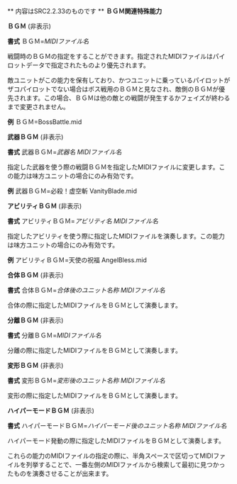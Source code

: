 ** 内容はSRC2.2.33のものです **
**ＢＧＭ関連特殊能力**

**ＢＧＭ** (非表示)

**書式** ＢＧＭ=*MIDIファイル名*

戦闘時のＢＧＭの指定をすることができます。指定されたMIDIファイルはパイロットデータで指定されたものより優先されます。

敵ユニットがこの能力を保有しており、かつユニットに乗っているパイロットがザコパイロットでない場合はボス戦用のＢＧＭと見なされ、敵側のＢＧＭが優先されます。この場合、ＢＧＭは他の敵との戦闘が発生するかフェイズが終わるまで変更されません。

**例** ＢＧＭ=BossBattle.mid

**武器ＢＧＭ** (非表示)

**書式** 武器ＢＧＭ=*武器名 MIDIファイル名*

指定した武器を使う際の戦闘ＢＧＭを指定したMIDIファイルに変更します。この能力は味方ユニットの場合にのみ有効です。

**例** 武器ＢＧＭ=必殺！虚空斬 VanityBlade.mid

**アビリティＢＧＭ** (非表示)

**書式** アビリティＢＧＭ=*アビリティ名 MIDIファイル名*

指定したアビリティを使う際に指定したMIDIファイルを演奏します。この能力は味方ユニットの場合にのみ有効です。

**例** アビリティＢＧＭ=天使の祝福 AngelBless.mid

**合体ＢＧＭ** (非表示)

**書式** 合体ＢＧＭ=*合体後のユニット名称 MIDIファイル名*

合体の際に指定したMIDIファイルをＢＧＭとして演奏します。

**分離ＢＧＭ** (非表示)

**書式** 分離ＢＧＭ=*MIDIファイル名*

分離の際に指定したMIDIファイルをＢＧＭとして演奏します。

**変形ＢＧＭ** (非表示)

**書式** 変形ＢＧＭ=*変形後のユニット名称 MIDIファイル名*

変形の際に指定したMIDIファイルをＢＧＭとして演奏します。

**ハイパーモードＢＧＭ** (非表示)

**書式** ハイパーモードＢＧＭ=*ハイパーモード後のユニット名称 MIDIファイル名*

ハイパーモード発動の際に指定したMIDIファイルをＢＧＭとして演奏します。

これらの能力のMIDIファイルの指定の際に、半角スペースで区切ってMIDIファイルを列挙することで、一番左側のMIDIファイルから検索して最初に見つかったものを演奏させることが出来ます。
